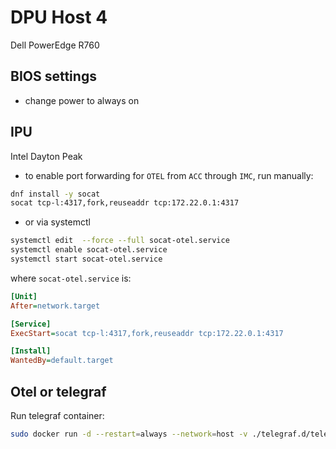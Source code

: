 # DPU Host 4

Dell PowerEdge R760

## BIOS settings

- change power to always on

## IPU

Intel Dayton Peak

- to enable port forwarding for `OTEL` from `ACC` through `IMC`, run manually:

```bash
dnf install -y socat
socat tcp-l:4317,fork,reuseaddr tcp:172.22.0.1:4317
```

- or via systemctl

```bash
systemctl edit  --force --full socat-otel.service
systemctl enable socat-otel.service
systemctl start socat-otel.service
```

where `socat-otel.service` is:

```ini
[Unit]
After=network.target

[Service]
ExecStart=socat tcp-l:4317,fork,reuseaddr tcp:172.22.0.1:4317

[Install]
WantedBy=default.target
```

## Otel or telegraf

Run telegraf container:

```bash
sudo docker run -d --restart=always --network=host -v ./telegraf.d/telegraf.conf:/etc/telegraf/telegraf.conf docker.io/library/telegraf:1.29
```
